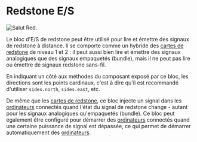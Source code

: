# Redstone E/S

![Salut Red.](oredict:oc:redstone)

Le bloc d'E/S de redstone peut être utilisé pour lire et émettre des signaux de redstone à distance. Il se comporte comme un hybride des [cartes de redstone](../item/redstoneCard1.md) de niveau 1 et 2 : il peut aussi bien lire et émettre des signaux analogiques que des signaux empaquetés (bundle), mais il ne peut pas lire ou émettre de signaux redstone sans-fil.

En indiquant un côté aux méthodes du composant exposé par ce bloc, les directions sont les points cardinaux, c'est à dire qu'il est recommandé d'utiliser `sides.north`, `sides.east`, etc.

De même que les [cartes de redstone](../item/redstoneCard1.md), ce bloc injecte un signal dans les [ordinateurs](../general/computer.md) connectés quand l'état du signal de redstone change - autant pour les signaux analogiques qu'empaquetés (bundle). Ce bloc peut également être configuré pour démarrer des [ordinateurs](../general/computer.md) connectés quand une certaine puissance de signal est dépassée, ce qui permet de démarrer automatiquement des [ordinateurs](../general/computer.md).
